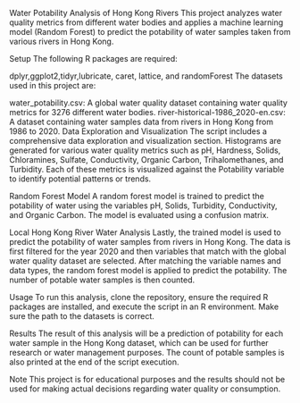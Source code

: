 Water Potability Analysis of Hong Kong Rivers
This project analyzes water quality metrics from different water bodies and applies a machine learning model (Random Forest) to predict the potability of water samples taken from various rivers in Hong Kong.

Setup
The following R packages are required:

dplyr,ggplot2,tidyr,lubricate, caret, lattice, and randomForest
The datasets used in this project are:

water_potability.csv: A global water quality dataset containing water quality metrics for 3276 different water bodies.
river-historical-1986_2020-en.csv: A dataset containing  water samples data from rivers in Hong Kong from 1986 to 2020.
Data Exploration and Visualization
The script includes a comprehensive data exploration and visualization section. Histograms are generated for various water quality metrics such as pH, Hardness, Solids, Chloramines, Sulfate, Conductivity, Organic Carbon, Trihalomethanes, and Turbidity. Each of these metrics is visualized against the Potability variable to identify potential patterns or trends.

Random Forest Model
A random forest model is trained to predict the potability of water using the variables pH, Solids, Turbidity, Conductivity, and Organic Carbon. The model is evaluated using a confusion matrix.

Local Hong Kong River Water Analysis
Lastly, the trained model is used to predict the potability of water samples from rivers in Hong Kong. The data is first filtered for the year 2020 and then variables that match with the global water quality dataset are selected. After matching the variable names and data types, the random forest model is applied to predict the potability. The number of potable water samples is then counted.

Usage
To run this analysis, clone the repository, ensure the required R packages are installed, and execute the script in an R environment. Make sure the path to the datasets is correct.

Results
The result of this analysis will be a prediction of potability for each water sample in the Hong Kong dataset, which can be used for further research or water management purposes. The count of potable samples is also printed at the end of the script execution.

Note
This project is for educational purposes and the results should not be used for making actual decisions regarding water quality or consumption.
